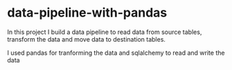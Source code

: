 # data-pipeline-with-pandas

In this project I build a data pipeline to read data from source tables, transform the data and move data to destination tables.

 I used pandas for tranforming the data and sqlalchemy to read and write the data
